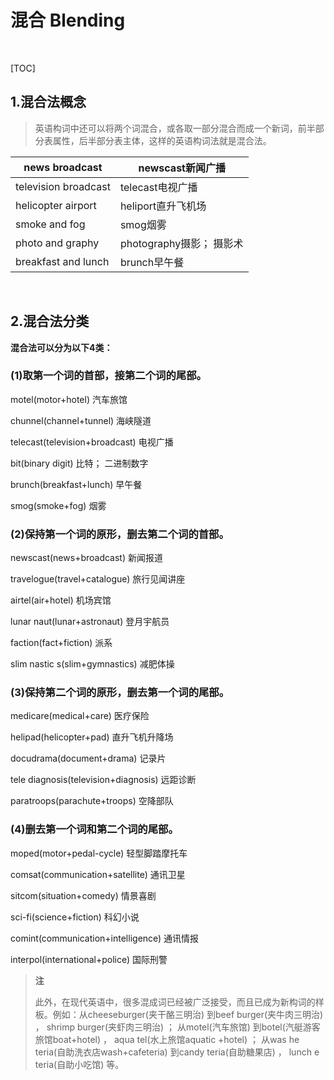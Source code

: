 # 混合   Blending  

​    

[TOC]



##   1.混合法概念  

>   英语构词中还可以将两个词混合，或各取一部分混合而成一个新词，前半部分表属性，后半部分表主体，这样的英语构词法就是混合法。  

| news broadcast       | newscast新闻广播         |
| -------------------- | ------------------------ |
| television broadcast | telecast电视广播         |
| helicopter airport   | heliport直升飞机场       |
| smoke and fog        | smog烟雾                 |
| photo and graphy     | photography摄影； 摄影术 |
| breakfast and lunch  | brunch早午餐             |

​        

##   2.混合法分类  

  **混合法可以分为以下4类：**  

###   (1)取第一个词的首部，接第二个词的尾部。

  motel(motor+hotel) 汽车旅馆  

  chunnel(channel+tunnel) 海峡隧道  

telecast(television+broadcast) 电视广播  

bit(binary digit) 比特； 二进制数字  

  brunch(breakfast+lunch) 早午餐  

smog(smoke+fog) 烟雾  

###   (2)保持第一个词的原形，删去第二个词的首部。 

 newscast(news+broadcast) 新闻报道  

  travelogue(travel+catalogue) 旅行见闻讲座  

airtel(air+hotel) 机场宾馆  

  lunar naut(lunar+astronaut) 登月宇航员 

 faction(fact+fiction) 派系  

  slim nastic s(slim+gymnastics) 减肥体操  

###   (3)保持第二个词的原形，删去第一个词的尾部。 

 medicare(medical+care) 医疗保险  

  helipad(helicopter+pad) 直升飞机升降场  

docudrama(document+drama) 记录片  

  tele diagnosis(television+diagnosis) 远距诊断  

paratroops(parachute+troops) 空降部队  

###   (4)删去第一个词和第二个词的尾部。  

  moped(motor+pedal-cycle) 轻型脚踏摩托车  

comsat(communication+satellite) 通讯卫星  

sitcom(situation+comedy) 情景喜剧  

  sci-fi(science+fiction) 科幻小说  

  comint(communication+intelligence) 通讯情报  

interpol(international+police) 国际刑警  

>   **注**  
>
>   此外，在现代英语中，很多混成词已经被广泛接受，而且已成为新构词的样板。例如：从cheeseburger(夹干酪三明治) 到beef burger(夹牛肉三明治) ， shrimp burger(夹虾肉三明治) ； 从motel(汽车旅馆) 到botel(汽艇游客旅馆boat+hotel) ， aqua tel(水上旅馆aquatic  +hotel) ； 从was he teria(自助洗衣店wash+cafeteria) 到candy teria(自助糖果店) ，  lunch e teria(自助小吃馆) 等。  